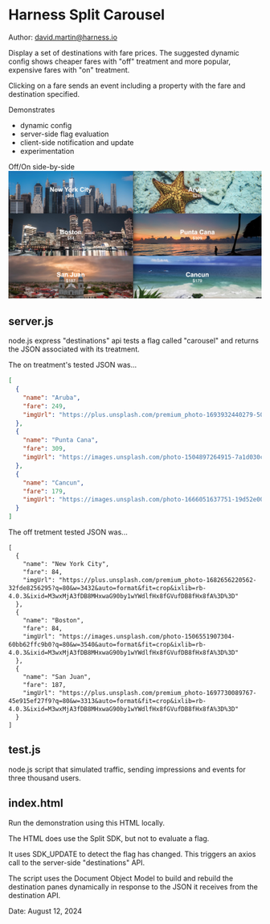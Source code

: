 # Harness Split Carousel
Author: david.martin@harness.io

Display a set of destinations with fare prices.
The suggested dynamic config shows cheaper fares with "off" treatment
and more popular, expensive fares with "on" treatment.

Clicking on a fare sends an event including a property 
with the fare and destination specified.

Demonstrates
 - dynamic config
 - server-side flag evaluation
 - client-side notification and update
 - experimentation

Off/On side-by-side
![Carousel demo display](./carousel.jpg)

## server.js

node.js express "destinations" api tests a flag called "carousel"
and returns the JSON associated with its treatment.

The on treatment's tested JSON was...
```json
[
  {
    "name": "Aruba",
    "fare": 249,
    "imgUrl": "https://plus.unsplash.com/premium_photo-1693932440279-50a3466eac5c?q=80&w=3540&auto=format&fit=crop&ixlib=rb-4.0.3&ixid=M3wxMjA3fDB8MHxwaG90by1wYWdlfHx8fGVufDB8fHx8fA%3D%3D"
  },
  {
    "name": "Punta Cana",
    "fare": 309,
    "imgUrl": "https://images.unsplash.com/photo-1504897264915-7a1d030ccd00?q=80&w=3433&auto=format&fit=crop&ixlib=rb-4.0.3&ixid=M3wxMjA3fDB8MHxwaG90by1wYWdlfHx8fGVufDB8fHx8fA%3D%3D" 
  },
  {
    "name": "Cancun",
    "fare": 179,
    "imgUrl": "https://images.unsplash.com/photo-1666051637751-19d52e003355?q=80&w=3474&auto=format&fit=crop&ixlib=rb-4.0.3&ixid=M3wxMjA3fDB8MHxwaG90by1wYWdlfHx8fGVufDB8fHx8fA%3D%3D"
  }
]
```

The off tretment tested JSON was...
```
[
  {
    "name": "New York City",
    "fare": 84,
    "imgUrl": "https://plus.unsplash.com/premium_photo-1682656220562-32fde8256295?q=80&w=3432&auto=format&fit=crop&ixlib=rb-4.0.3&ixid=M3wxMjA3fDB8MHxwaG90by1wYWdlfHx8fGVufDB8fHx8fA%3D%3D"
  },
  {
    "name": "Boston",
    "fare": 84,
    "imgUrl": "https://images.unsplash.com/photo-1506551907304-60bb62ffc9b0?q=80&w=3540&auto=format&fit=crop&ixlib=rb-4.0.3&ixid=M3wxMjA3fDB8MHxwaG90by1wYWdlfHx8fGVufDB8fHx8fA%3D%3D" 
  },
  {
    "name": "San Juan",
    "fare": 187,
    "imgUrl": "https://plus.unsplash.com/premium_photo-1697730089767-45e915ef27f9?q=80&w=3313&auto=format&fit=crop&ixlib=rb-4.0.3&ixid=M3wxMjA3fDB8MHxwaG90by1wYWdlfHx8fGVufDB8fHx8fA%3D%3D"
  }
]
```

## test.js

node.js script that simulated traffic, sending impressions and events for three thousand users.

## index.html

Run the demonstration using this HTML locally.

The HTML does use the Split SDK, but not to evaluate a flag.

It uses SDK_UPDATE to detect the flag has changed.
This triggers an axios call to the server-side "destinations" API.

The script uses the Document Object Model to build and rebuild
the destination panes dynamically in response to the JSON it
receives from the destination API.

Date: August 12, 2024
